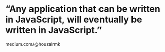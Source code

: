 # “Any application that can be written in JavaScript, will eventually be written in JavaScript.”

medium.com/@houzairmk
